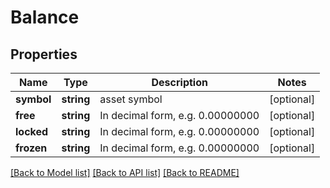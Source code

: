 # Balance

## Properties
Name | Type | Description | Notes
------------ | ------------- | ------------- | -------------
**symbol** | **string** | asset symbol | [optional] 
**free** | **string** | In decimal form, e.g. 0.00000000 | [optional] 
**locked** | **string** | In decimal form, e.g. 0.00000000 | [optional] 
**frozen** | **string** | In decimal form, e.g. 0.00000000 | [optional] 

[[Back to Model list]](../../README.md#documentation-for-models) [[Back to API list]](../../README.md#documentation-for-api-endpoints) [[Back to README]](../../README.md)

